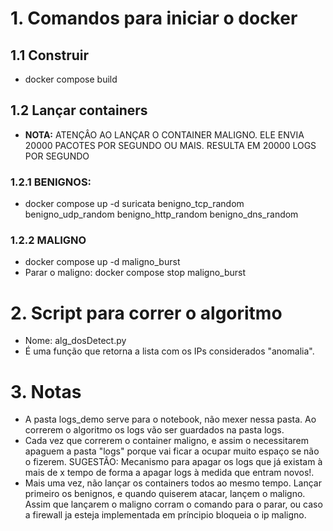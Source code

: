# 1. Comandos para iniciar o docker

## 1.1 Construir
- docker compose build

## 1.2 Lançar containers
- **NOTA:** ATENÇÂO AO LANÇAR O CONTAINER MALIGNO. ELE ENVIA 20000 PACOTES POR SEGUNDO OU MAIS. RESULTA EM 20000 LOGS POR SEGUNDO

### 1.2.1 BENIGNOS:
- docker compose up -d suricata benigno_tcp_random benigno_udp_random benigno_http_random benigno_dns_random 

### 1.2.2 MALIGNO
- docker compose up -d maligno_burst
- Parar o maligno: docker compose stop maligno_burst

# 2. Script para correr o algoritmo

- Nome: alg_dosDetect.py
- É uma função que retorna a lista com os IPs considerados "anomalia".

# 3. Notas

- A pasta logs_demo serve para o notebook, não mexer nessa pasta. Ao correrem o algoritmo os logs vão ser guardados na pasta logs.
- Cada vez que correrem o container maligno, e assim o necessitarem apaguem a pasta "logs" porque vai ficar a ocupar muito espaço se não o fizerem. SUGESTÃO: Mecanismo para apagar os logs que já existam à mais de x tempo de forma a apagar logs à medida que entram novos!.
- Mais uma vez, não lançar os containers todos ao mesmo tempo. Lançar primeiro os benignos, e quando quiserem atacar, lançem o maligno. Assim que lançarem o maligno corram o comando para o parar, ou caso a firewall ja esteja implementada em príncipio bloqueia o ip maligno.
